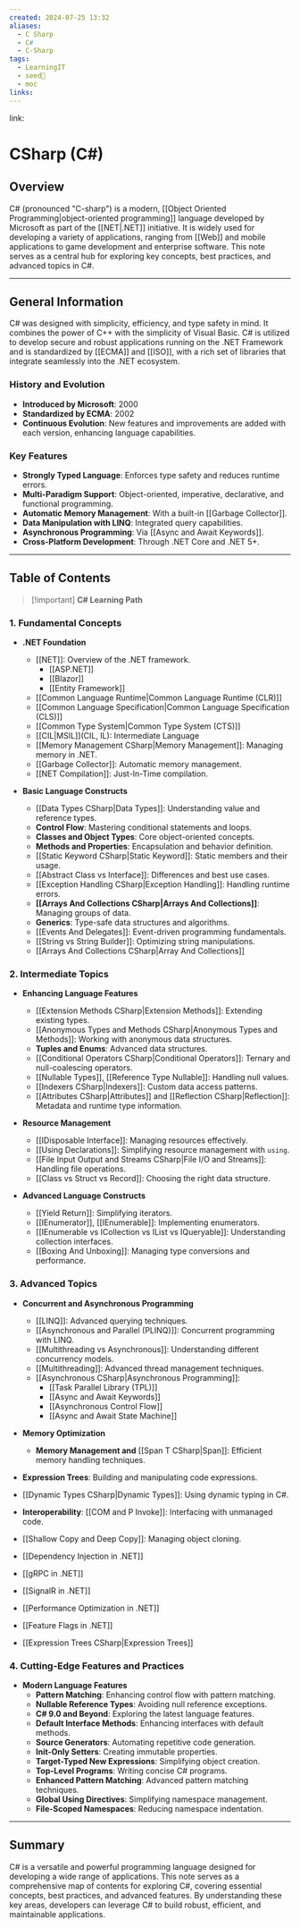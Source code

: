 ```yaml
---
created: 2024-07-25 13:32
aliases:
  - C Sharp
  - C# 
  - C-Sharp
tags:
  - LearningIT
  - seed🌱
  - moc
links:
---
```


link:

# CSharp (C#)

## Overview

C# (pronounced "C-sharp") is a modern, [[Object Oriented Programming|object-oriented programming]] language developed by Microsoft as part of the [[NET|.NET]] initiative. It is widely used for developing a variety of applications, ranging from [[Web]] and mobile applications to game development and enterprise software. This note serves as a central hub for exploring key concepts, best practices, and advanced topics in C#.

---

## General Information

C# was designed with simplicity, efficiency, and type safety in mind. It combines the power of C++ with the simplicity of Visual Basic. C# is utilized to develop secure and robust applications running on the .NET Framework and is standardized by [[ECMA]] and [[ISO]], with a rich set of libraries that integrate seamlessly into the .NET ecosystem.

### History and Evolution

- **Introduced by Microsoft**: 2000
- **Standardized by ECMA**: 2002
- **Continuous Evolution**: New features and improvements are added with each version, enhancing language capabilities.

### Key Features

- **Strongly Typed Language**: Enforces type safety and reduces runtime errors.
- **Multi-Paradigm Support**: Object-oriented, imperative, declarative, and functional programming.
- **Automatic Memory Management**: With a built-in [[Garbage Collector]].
- **Data Manipulation with LINQ**: Integrated query capabilities.
- **Asynchronous Programming**: Via [[Async and Await Keywords]].
- **Cross-Platform Development**: Through .NET Core and .NET 5+.

---

## Table of Contents

> [!important] **C# Learning Path**

### 1. **Fundamental Concepts**

- **.NET Foundation**
    - [[NET]]: Overview of the .NET framework.
	    - [[ASP.NET]]
	    - [[Blazor]]
	    - [[Entity Framework]]
    - [[Common Language Runtime|Common Language Runtime (CLR)]]
    - [[Common Language Specification|Common Language Specification (CLS)]]
    - [[Common Type System|Common Type System (CTS)]]
    - [[CIL|MSIL]](CIL, IL): Intermediate Language 
    - [[Memory Management CSharp|Memory Management]]: Managing memory in .NET.
    - [[Garbage Collector]]: Automatic memory management.
    - [[NET Compilation]]: Just-In-Time compilation.
- **Basic Language Constructs**
    
    - [[Data Types CSharp|Data Types]]: Understanding value and reference types.
    - **Control Flow**: Mastering conditional statements and loops.
    - **Classes and Object Types**: Core object-oriented concepts.
    - **Methods and Properties**: Encapsulation and behavior definition.
    - [[Static Keyword CSharp|Static Keyword]]: Static members and their usage.
    - [[Abstract Class vs Interface]]: Differences and best use cases.
    - [[Exception Handling CSharp|Exception Handling]]: Handling runtime errors.
    - **[[Arrays And Collections CSharp|Arrays And Collections]]**: Managing groups of data.
    - **Generics**: Type-safe data structures and algorithms.
    - [[Events And Delegates]]: Event-driven programming fundamentals.
    - [[String vs String Builder]]: Optimizing string manipulations.
    - [[Arrays And Collections CSharp|Array And Collections]]
### 2. **Intermediate Topics**

- **Enhancing Language Features**
    
    - [[Extension Methods CSharp|Extension Methods]]: Extending existing types.
    - [[Anonymous Types and Methods CSharp|Anonymous Types and Methods]]: Working with anonymous data structures.
    - **Tuples and Enums**: Advanced data structures.
    - [[Conditional Operators CSharp|Conditional Operators]]: Ternary and null-coalescing operators.
    - [[Nullable Types]], [[Reference Type Nullable]]: Handling null values.
    - [[Indexers CSharp|Indexers]]: Custom data access patterns.
    - [[Attributes CSharp|Attributes]]  and [[Reflection CSharp|Reflection]]: Metadata and runtime type information.
- **Resource Management**
    
    - [[IDisposable Interface]]: Managing resources effectively.
    - [[Using Declarations]]: Simplifying resource management with `using`.
    - [[File Input Output and Streams CSharp|File I/O and Streams]]: Handling file operations.
    - [[Class vs Struct vs Record]]: Choosing the right data structure.
- **Advanced Language Constructs**
    
    - [[Yield Return]]: Simplifying iterators.
    - [[IEnumerator]], [[IEnumerable]]: Implementing enumerators.
    - [[IEnumerable vs ICollection vs IList vs IQueryable]]: Understanding collection interfaces.
    - [[Boxing And Unboxing]]: Managing type conversions and performance.

### 3. **Advanced Topics**

- **Concurrent and Asynchronous Programming**
    
    - [[LINQ]]: Advanced querying techniques.
    - [[Asynchronous and Parallel (PLINQ)]]: Concurrent programming with LINQ.
    - [[Multithreading vs Asynchronous]]: Understanding different concurrency models.
    - [[Multithreading]]: Advanced thread management techniques.
    - [[Asynchronous CSharp|Asynchronous Programming]]:
        - [[Task Parallel Library (TPL)]]
        - [[Async and Await Keywords]]
        - [[Asynchronous Control Flow]]
        - [[Async and Await State Machine]]
- **Memory Optimization**
    
    - **Memory Management and** [[Span T CSharp|Span<T>]]: Efficient memory handling techniques.
- **Expression Trees**: Building and manipulating code expressions.
    
- [[Dynamic Types CSharp|Dynamic Types]]: Using dynamic typing in C#.
    
- **Interoperability**: [[COM and P Invoke]]: Interfacing with unmanaged code.
    
- [[Shallow Copy and Deep Copy]]: Managing object cloning.
- [[Dependency Injection in .NET]]
- [[gRPC in .NET]]
- [[SignalR in .NET]]
- [[Performance Optimization in .NET]]
- [[Feature Flags in .NET]]
- [[Expression Trees CSharp|Expression Trees]]

### 4. **Cutting-Edge Features and Practices**

- **Modern Language Features**
    - **Pattern Matching**: Enhancing control flow with pattern matching.
    - **Nullable Reference Types**: Avoiding null reference exceptions.
    - **C# 9.0 and Beyond**: Exploring the latest language features.
    - **Default Interface Methods**: Enhancing interfaces with default methods.
    - **Source Generators**: Automating repetitive code generation.
    - **Init-Only Setters**: Creating immutable properties.
    - **Target-Typed New Expressions**: Simplifying object creation.
    - **Top-Level Programs**: Writing concise C# programs.
    - **Enhanced Pattern Matching**: Advanced pattern matching techniques.
    - **Global Using Directives**: Simplifying namespace management.
    - **File-Scoped Namespaces**: Reducing namespace indentation.

---

## Summary

C# is a versatile and powerful programming language designed for developing a wide range of applications. This note serves as a comprehensive map of contents for exploring C#, covering essential concepts, best practices, and advanced features. By understanding these key areas, developers can leverage C# to build robust, efficient, and maintainable applications.